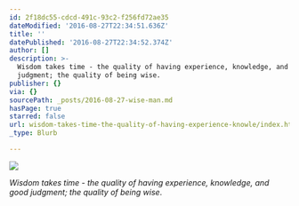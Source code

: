 ```yaml
---
id: 2f18dc55-cdcd-491c-93c2-f256fd72ae35
dateModified: '2016-08-27T22:34:51.636Z'
title: ''
datePublished: '2016-08-27T22:34:52.374Z'
author: []
description: >-
  Wisdom takes time - the quality of having experience, knowledge, and good
  judgment; the quality of being wise.
publisher: {}
via: {}
sourcePath: _posts/2016-08-27-wise-man.md
hasPage: true
starred: false
url: wisdom-takes-time-the-quality-of-having-experience-knowle/index.html
_type: Blurb

---
```

![](https://the-grid-user-content.s3-us-west-2.amazonaws.com/b6100539-33a8-4271-b9f2-981657f071f9.jpg)

_Wisdom takes time - the quality of having experience, knowledge, and good judgment; the quality of being wise_.